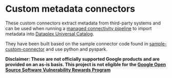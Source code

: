 # Custom metadata connectors 

These custom connectors extract metadata from third-party systems and can be used when running a [managed connectivity pipeline](https://cloud.google.com/dataplex/docs/managed-connectivity-overview) to import metadata into [Dataplex Universal Catalog](https://cloud.google.com/dataplex/docs/introduction).

They have been built based on the sample connector code found in [sample-custom-connector](../sample-custom-connector) and use python and pyspark.

**Disclaimer: These are not officially supported Google products and are provided on an as-is basis. This project is not eligible for the [Google Open Source Software Vulnerability Rewards Program](https://bughunters.google.com/open-source-security)**
